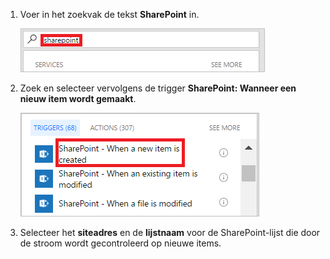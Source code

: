 1. Voer in het zoekvak de tekst **SharePoint** in.
   
    ![zoeken naar sharepoint-triggers](media/modern-approvals/search-for-sharepoint.png)
2. Zoek en selecteer vervolgens de trigger **SharePoint: Wanneer een nieuw item wordt gemaakt**.
   
    ![sharepoint-trigger selecteren](media/modern-approvals/select-sharepoint-new-item.png)
3. Selecteer het **siteadres** en de **lijstnaam** voor de SharePoint-lijst die door de stroom wordt gecontroleerd op nieuwe items.

